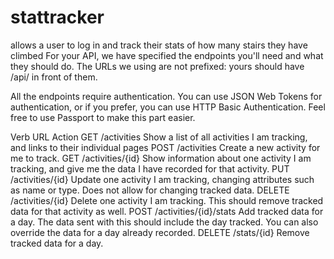 # stattracker
allows a user to log in and track their stats of how many stairs they have climbed
For your API, we have specified the endpoints you'll need and what they should do. The URLs we using are not prefixed: yours should have /api/ in front of them.

All the endpoints require authentication. You can use JSON Web Tokens for authentication, or if you prefer, you can use HTTP Basic Authentication. Feel free to use Passport to make this part easier.

Verb	URL	Action
GET	/activities	Show a list of all activities I am tracking, and links to their individual pages
POST	/activities	Create a new activity for me to track.
GET	/activities/{id}	Show information about one activity I am tracking, and give me the data I have recorded for that activity.
PUT	/activities/{id}	Update one activity I am tracking, changing attributes such as name or type. Does not allow for changing tracked data.
DELETE	/activities/{id}	Delete one activity I am tracking. This should remove tracked data for that activity as well.
POST	/activities/{id}/stats	Add tracked data for a day. The data sent with this should include the day tracked. You can also override the data for a day already recorded.
DELETE	/stats/{id}	Remove tracked data for a day.
